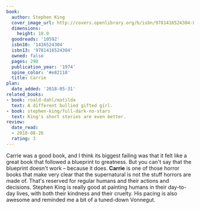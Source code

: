 ```yaml
---
book:
  author: Stephen King
  cover_image_url: http://covers.openlibrary.org/b/isbn/9781416524304-L.jpg
  dimensions:
    height: 18.0
  goodreads: '10592'
  isbn10: '1416524304'
  isbn13: '9781416524304'
  owned: false
  pages: 290
  publication_year: '1974'
  spine_color: '#e82118'
  title: Carrie
plan:
  date_added: '2018-05-31'
related_books:
- book: roald-dahl/matilda
  text: A different bullied gifted girl.
- book: stephen-king/full-dark-no-stars
  text: King's short stories are even better.
review:
  date_read:
  - 2018-08-26
  rating: 3
---
```


Carrie was a good book, and I think its biggest failing was that it felt like a great book that followed a blueprint to
greatness. But you can't say that the blueprint doesn't work – because it does. **Carrie** is one of those horror books
that make very clear that the supernatural is not the stuff horrors are made of. That's reserved for regular humans and
their actions and decisions. Stephen King is really good at painting humans in their day-to-day lives, with both their
kindness and their cruelty. His pacing is also awesome and reminded me a bit of a tuned-down Vonnegut.
